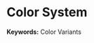 # Color System

**Keywords:** Color Variants

<!--
https://github.com/StratosphereLabs/stratosphere-ui
-->

<!--

# Brand Colors

default
neutral
primary
secondary
accent
ghost

# State Colors / Semantic Colors

success
info
warning
error
-->

<!--
Mac OS -> System Settings -> Appearance
-->

<!--
https://developer.apple.com/design/human-interface-guidelines/color
-->

<!--
https://daief.tech/daisyui-vue/components/button
https://daisyui.com/docs/colors/
-->
